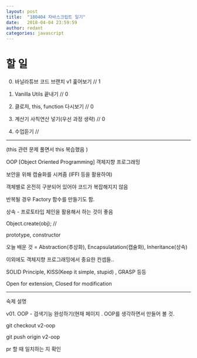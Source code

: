 ```yaml
---
layout: post
title:  "180404 자바스크립트 일기"
date:   2018-04-04 23:59:59
author: redant
categories: javascript
---
```


# 할 일 


0. 바닐라튜브 코드 브랜치 v1 훑어보기 // 1

1. Vanilla Utils 끝내기 // 0

2. 클로저, this, function 다시보기 // 0

3. 계산기 사칙연산 넣기(우선 과정 생략) // 0

4. 수업듣기 // 

---

(this 관련 문제 풀면서 this 복습했음 )

OOP [Object Oriented Programming] 객체지향 프로그래밍

보안을 위해 캡슐화를 시켜줌 (IFFI 등을 활용하여)

객체별로 온전히 구분되어 있어야 코드가 복잡해지지 않음

반복될 경우 Factory 함수를 만들기도 함.

상속 - 프로토타입 체인을 활용해서 하는 것이 좋음


Object.create(obj); // 

prototype, constructor

오늘 배운 것 = Abstraction(추상화), Encapsulatation(캡슐화), Inheritance(상속)

이외에도 객체지향 프로그래밍에서 중요한 컨셉들.. 

SOLID Principle, KISS(Keep it simple, stupid) , GRASP 등등

Open for extension, Closed for modification


---

숙제 설명

v01. OOP - 검색기능 완성하기(현재 페이지 . OOP를 생각하면서 만들어 볼 것.

git checkout v2-oop

git push origin v2-oop

pr 할 때 일치하는 지 확인








